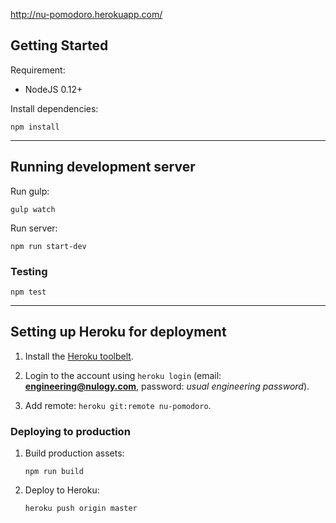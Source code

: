 http://nu-pomodoro.herokuapp.com/

## Getting Started

Requirement:

- NodeJS 0.12+


Install dependencies:

```
npm install
```

---

## Running development server

Run gulp:

```
gulp watch
```

Run server:

```
npm run start-dev
```

### Testing

```
npm test
```

---

## Setting up Heroku for deployment

1. Install the [Heroku toolbelt](https://toolbelt.heroku.com/).

2. Login to the account using `heroku login` (email: **engineering@nulogy.com**, password: *usual engineering password*).

3. Add remote: `heroku git:remote nu-pomodoro`.


### Deploying to production

1. Build production assets:

    ```
    npm run build
    ```

2. Deploy to Heroku:

    ```
    heroku push origin master
    ```

